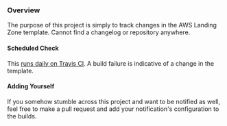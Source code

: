 ### Overview
The purpose of this project is simply to track changes in the AWS Landing Zone template.  Cannot find a changelog or repository anywhere.

#### Scheduled Check
This [runs daily on Travis CI](https://travis-ci.org/bdwyertech/aws-landing-zone-initiation).  A build failure is indicative of a change in the template.

#### Adding Yourself
If you somehow stumble across this project and want to be notified as well, feel free to make a pull request and add your notification's configuration to the builds.
